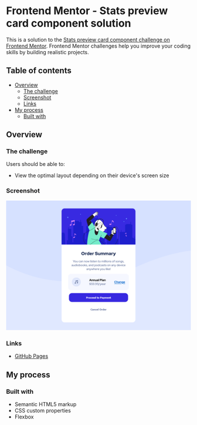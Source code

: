 # Frontend Mentor - Stats preview card component solution

This is a solution to the [Stats preview card component challenge on Frontend Mentor](https://www.frontendmentor.io/challenges/order-summary-component-QlPmajDUj). Frontend Mentor challenges help you improve your coding skills by building realistic projects. 

## Table of contents

- [Overview](#overview)
  - [The challenge](#the-challenge)
  - [Screenshot](#screenshot)
  - [Links](#links)
- [My process](#my-process)
  - [Built with](#built-with)


## Overview

### The challenge

Users should be able to:

- View the optimal layout depending on their device's screen size

### Screenshot

![](../../ProjectImages/OrderCard.png)

### Links

- [GitHub Pages](https://satyamvyas04.github.io/LearningFrontEnd/FrontEndMentor/OrderCard/)

## My process

### Built with

- Semantic HTML5 markup
- CSS custom properties
- Flexbox

